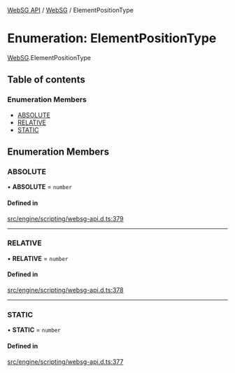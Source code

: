 [WebSG API](../README.md) / [WebSG](../modules/WebSG.md) / ElementPositionType

# Enumeration: ElementPositionType

[WebSG](../modules/WebSG.md).ElementPositionType

## Table of contents

### Enumeration Members

- [ABSOLUTE](WebSG.ElementPositionType.md#absolute)
- [RELATIVE](WebSG.ElementPositionType.md#relative)
- [STATIC](WebSG.ElementPositionType.md#static)

## Enumeration Members

### ABSOLUTE

• **ABSOLUTE** = `number`

#### Defined in

[src/engine/scripting/websg-api.d.ts:379](https://github.com/thirdroom/thirdroom/blob/fe402010/src/engine/scripting/websg-api.d.ts#L379)

___

### RELATIVE

• **RELATIVE** = `number`

#### Defined in

[src/engine/scripting/websg-api.d.ts:378](https://github.com/thirdroom/thirdroom/blob/fe402010/src/engine/scripting/websg-api.d.ts#L378)

___

### STATIC

• **STATIC** = `number`

#### Defined in

[src/engine/scripting/websg-api.d.ts:377](https://github.com/thirdroom/thirdroom/blob/fe402010/src/engine/scripting/websg-api.d.ts#L377)
